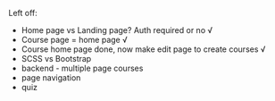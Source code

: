 Left off:

-   Home page vs Landing page? Auth required or no √
-   Course page = home page √
-   Course home page done, now make edit page to create courses √
-   SCSS vs Bootstrap
-   backend - multiple page courses
-   page navigation
-   quiz
